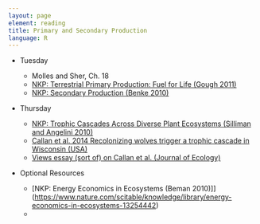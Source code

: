 ```yaml
---
layout: page
element: reading
title: Primary and Secondary Production
language: R
---
```

   
* Tuesday

  * Molles and Sher, Ch. 18
  * [NKP: Terrestrial Primary Production: Fuel for Life (Gough 2011)](https://www.nature.com/scitable/knowledge/library/terrestrial-primary-production-fuel-for-life-17567411)
  * [NKP: Secondary Production (Benke 2010)](https://www.nature.com/scitable/knowledge/library/secondary-production-13234142) 
  
* Thursday
  * [NKP: Trophic Cascades Across Diverse Plant Ecosystems (Silliman and Angelini 2010)](https://www.nature.com/scitable/knowledge/library/trophic-cascades-across-diverse-plant-ecosystems-80060347)
  * [Callan et al. 2014 Recolonizing wolves trigger a trophic cascade in Wisconsin (USA)](https://besjournals.onlinelibrary.wiley.com/doi/full/10.1111/1365-2745.12095)
  * [Views essay (sort of) on Callan et al. (Journal of Ecology)](https://jecologyblog.com/2013/06/11/editors-choice-1014/?fbclid=IwAR2Pv9ZTo0dPh5khFbu80QuqZG2ApulfGqZbhpj_IDAAPM_xM1HBYEGGnAQ/)

* Optional Resources

  * [NKP: Energy Economics in Ecosystems (Beman 2010)]](https://www.nature.com/scitable/knowledge/library/energy-economics-in-ecosystems-13254442)
  * 
